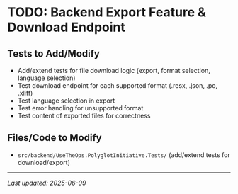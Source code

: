 # TODO: Backend Export Feature & Download Endpoint

## Tests to Add/Modify
- Add/extend tests for file download logic (export, format selection, language selection)
- Test download endpoint for each supported format (.resx, .json, .po, .xliff)
- Test language selection in export
- Test error handling for unsupported format
- Test content of exported files for correctness

## Files/Code to Modify
- `src/backend/UseTheOps.PolyglotInitiative.Tests/` (add/extend tests for download/export)

---
_Last updated: 2025-06-09_
